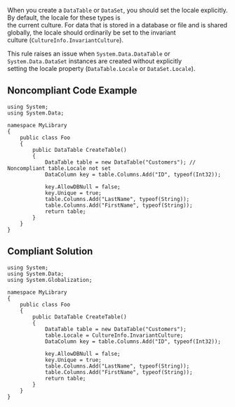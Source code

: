 
When you create a `DataTable` or `DataSet`, you should set the locale explicitly. By default, the locale for these types is<br>the current culture. For data that is stored in a database or file and is shared globally, the locale should ordinarily be set to the invariant<br>culture (`CultureInfo.InvariantCulture`).

This rule raises an issue when `System.Data.DataTable` or `System.Data.DataSet` instances are created without explicitly<br>setting the locale property (`DataTable.Locale` or `DataSet.Locale`).

## Noncompliant Code Example


    using System;
    using System.Data;
    
    namespace MyLibrary
    {
        public class Foo
        {
            public DataTable CreateTable()
            {
                DataTable table = new DataTable("Customers"); // Noncompliant table.Locale not set
                DataColumn key = table.Columns.Add("ID", typeof(Int32));
    
                key.AllowDBNull = false;
                key.Unique = true;
                table.Columns.Add("LastName", typeof(String));
                table.Columns.Add("FirstName", typeof(String));
                return table;
            }
        }
    }


## Compliant Solution


    using System;
    using System.Data;
    using System.Globalization;
    
    namespace MyLibrary
    {
        public class Foo
        {
            public DataTable CreateTable()
            {
                DataTable table = new DataTable("Customers");
                table.Locale = CultureInfo.InvariantCulture;
                DataColumn key = table.Columns.Add("ID", typeof(Int32));
    
                key.AllowDBNull = false;
                key.Unique = true;
                table.Columns.Add("LastName", typeof(String));
                table.Columns.Add("FirstName", typeof(String));
                return table;
            }
        }
    }

